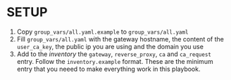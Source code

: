 SETUP
=========

1. Copy `group_vars/all.yaml.example` to `group_vars/all.yaml`
2. Fill `group_vars/all.yaml` with the gateway hostname, the content of the `user_ca_key`, the public ip you are using and the domain you use
3. Add to the *inventory* the `gateway`, `reverse_proxy`, `ca` and `ca_request` entry. Follow the `inventory.example` format. These are the minimum entry that you neeed to make everything work in this playbook. 
